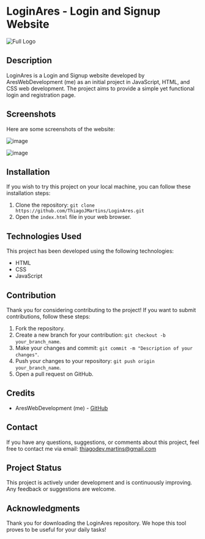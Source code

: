 # LoginAres - Login and Signup Website

![Full Logo](https://github.com/ThiagoJMartins/LoginAres/assets/133309154/e38e148e-1676-48b1-a1e9-66e93a100486)

## Description

LoginAres is a Login and Signup website developed by AresWebDevelopment (me) as an initial project in JavaScript, HTML, and CSS web development. The project aims to provide a simple yet functional login and registration page.

## Screenshots

Here are some screenshots of the website:

![image](https://github.com/ThiagoJMartins/LoginAres/assets/133309154/3dc0eade-6a1b-4cfd-94c7-b7f66c589f34)

![image](https://github.com/ThiagoJMartins/LoginAres/assets/133309154/d635805f-485c-47a5-a566-abff68e9a9c8)

## Installation

If you wish to try this project on your local machine, you can follow these installation steps:

1. Clone the repository: `git clone https://github.com/ThiagoJMartins/LoginAres.git`
2. Open the `index.html` file in your web browser.

## Technologies Used

This project has been developed using the following technologies:

- HTML
- CSS
- JavaScript

## Contribution

Thank you for considering contributing to the project! If you want to submit contributions, follow these steps:

1. Fork the repository.
2. Create a new branch for your contribution: `git checkout -b your_branch_name`.
3. Make your changes and commit: `git commit -m "Description of your changes"`.
4. Push your changes to your repository: `git push origin your_branch_name`.
5. Open a pull request on GitHub.

## Credits

- AresWebDevelopment (me) - [GitHub](https://github.com/ThiagoJMartins)

## Contact

If you have any questions, suggestions, or comments about this project, feel free to contact me via email: thiagodev.martins@gmail.com

## Project Status

This project is actively under development and is continuously improving. Any feedback or suggestions are welcome.

## Acknowledgments

Thank you for downloading the LoginAres repository. We hope this tool proves to be useful for your daily tasks!
